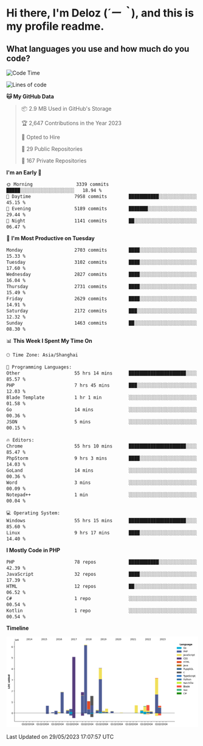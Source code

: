 # **Hi there, I'm Deloz (*´ー｀*), and this is my profile readme.**

## **What languages you use and how much do you code?**

<!--START_SECTION:waka-->
![Code Time](http://img.shields.io/badge/Code%20Time-1%2C566%20hrs%2025%20mins-blue)

![Lines of code](https://img.shields.io/badge/From%20Hello%20World%20I%27ve%20Written-30.7%20million%20lines%20of%20code-blue)

**🐱 My GitHub Data** 

> 📦 2.9 MB Used in GitHub's Storage 
 > 
> 🏆 2,647 Contributions in the Year 2023
 > 
> 💼 Opted to Hire
 > 
> 📜 29 Public Repositories 
 > 
> 🔑 167 Private Repositories 
 > 
**I'm an Early 🐤** 

```text
🌞 Morning                3339 commits        █████░░░░░░░░░░░░░░░░░░░░   18.94 % 
🌆 Daytime                7958 commits        ███████████░░░░░░░░░░░░░░   45.15 % 
🌃 Evening                5189 commits        ███████░░░░░░░░░░░░░░░░░░   29.44 % 
🌙 Night                  1141 commits        ██░░░░░░░░░░░░░░░░░░░░░░░   06.47 % 
```
📅 **I'm Most Productive on Tuesday** 

```text
Monday                   2703 commits        ████░░░░░░░░░░░░░░░░░░░░░   15.33 % 
Tuesday                  3102 commits        ████░░░░░░░░░░░░░░░░░░░░░   17.60 % 
Wednesday                2827 commits        ████░░░░░░░░░░░░░░░░░░░░░   16.04 % 
Thursday                 2731 commits        ████░░░░░░░░░░░░░░░░░░░░░   15.49 % 
Friday                   2629 commits        ████░░░░░░░░░░░░░░░░░░░░░   14.91 % 
Saturday                 2172 commits        ███░░░░░░░░░░░░░░░░░░░░░░   12.32 % 
Sunday                   1463 commits        ██░░░░░░░░░░░░░░░░░░░░░░░   08.30 % 
```


📊 **This Week I Spent My Time On** 

```text
🕑︎ Time Zone: Asia/Shanghai

💬 Programming Languages: 
Other                    55 hrs 14 mins      █████████████████████░░░░   85.57 % 
PHP                      7 hrs 45 mins       ███░░░░░░░░░░░░░░░░░░░░░░   12.03 % 
Blade Template           1 hr 1 min          ░░░░░░░░░░░░░░░░░░░░░░░░░   01.58 % 
Go                       14 mins             ░░░░░░░░░░░░░░░░░░░░░░░░░   00.36 % 
JSON                     5 mins              ░░░░░░░░░░░░░░░░░░░░░░░░░   00.15 % 

🔥 Editors: 
Chrome                   55 hrs 10 mins      █████████████████████░░░░   85.47 % 
PhpStorm                 9 hrs 3 mins        ████░░░░░░░░░░░░░░░░░░░░░   14.03 % 
GoLand                   14 mins             ░░░░░░░░░░░░░░░░░░░░░░░░░   00.36 % 
Word                     3 mins              ░░░░░░░░░░░░░░░░░░░░░░░░░   00.09 % 
Notepad++                1 min               ░░░░░░░░░░░░░░░░░░░░░░░░░   00.04 % 

💻 Operating System: 
Windows                  55 hrs 15 mins      █████████████████████░░░░   85.60 % 
Linux                    9 hrs 17 mins       ████░░░░░░░░░░░░░░░░░░░░░   14.40 % 
```

**I Mostly Code in PHP** 

```text
PHP                      78 repos            ███████████░░░░░░░░░░░░░░   42.39 % 
JavaScript               32 repos            ████░░░░░░░░░░░░░░░░░░░░░   17.39 % 
HTML                     12 repos            ██░░░░░░░░░░░░░░░░░░░░░░░   06.52 % 
C#                       1 repo              ░░░░░░░░░░░░░░░░░░░░░░░░░   00.54 % 
Kotlin                   1 repo              ░░░░░░░░░░░░░░░░░░░░░░░░░   00.54 % 
```



**Timeline**

![Lines of Code chart](https://raw.githubusercontent.com/deloz/deloz/main/assets/bar_graph.png)


 Last Updated on 29/05/2023 17:07:57 UTC
<!--END_SECTION:waka-->
